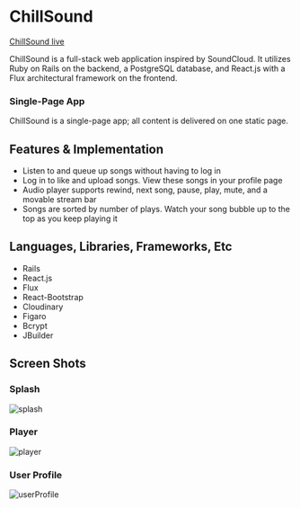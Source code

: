 # ChillSound

[ChillSound live][heroku]

[heroku]: https://chillsound.herokuapp.com/

ChillSound is a full-stack web application inspired by SoundCloud.  It utilizes Ruby on Rails on the backend, a PostgreSQL database, and React.js with a Flux architectural framework on the frontend.  

### Single-Page App

ChillSound is a single-page app; all content is delivered on one static page.

## Features & Implementation
* Listen to and queue up songs without having to log in
* Log in to like and upload songs. View these songs in your profile page
* Audio player supports rewind, next song, pause, play, mute, and a movable stream bar
* Songs are sorted by number of plays. Watch your song bubble up to the top as you keep playing it


## Languages, Libraries, Frameworks, Etc

* Rails
* React.js
* Flux
* React-Bootstrap
* Cloudinary
* Figaro
* Bcrypt
* JBuilder

## Screen Shots

### Splash
![splash]

### Player
![player]

### User Profile
![userProfile]

[splash]: ./docs/screenshots/splash
[player]: ./docs/screenshots/player
[userProfile]:./docs/screenshots/userProfile
